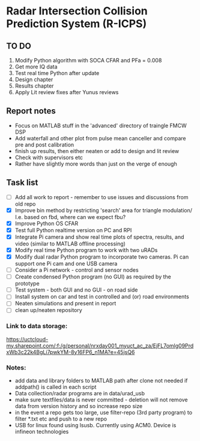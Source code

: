 # Radar Intersection Collision Prediction System (R-ICPS)

## TO DO

1. Modify Python algorithm with SOCA CFAR and PFa = 0.008
2. Get more IQ data
3. Test real time Python after update
4. Design chapter
5. Results chapter
6. Apply Lit review fixes after Yunus reviews


## Report notes

- Focus on MATLAB stuff in the 'advanced' directory of traingle FMCW DSP
- Add waterfall and other plot from pulse mean canceller and compare pre and post calibration
- finish up results, then either neaten or add to design and lit review
- Check with supervisors etc
- Rather have slightly more words than just on the verge of enough





## Task list

- [ ] Add all work to report - remember to use issues and discussions from old repo
- [X] Improve bin method by restricting 'search' area for triangle modulation/ I.e. based on fbd, where can we expect fbu?
- [X] Improve Python OS CFAR
- [X] Test full Python realtime version on PC and RPI
- [X] Integrate Pi camera and show real time plots of spectra, results, and video (similar to MATLAB offline processing)
- [X] Modify real time Python program to work with two uRADs
- [X] Modify dual radar Python program to incorporate two cameras. Pi can support one Pi cam and one USB camera
- [ ] Consider a Pi network - control and sensor nodes
- [ ] Create condensed Python program (no GUI) as required by the prototype
- [ ] Test system - both GUI and no GUI - on road side
- [ ] Install system on car and test in controlled and (or) road environments
- [ ] Neaten simulations and present in report
- [ ] clean up/neaten repository

### Link to data storage:
https://uctcloud-my.sharepoint.com/:f:/g/personal/nrxday001_myuct_ac_za/EjFL7omlg09PrdxWb3c22k4BgLi7pwkYM-8y16FP6_n1MA?e=45jsQ6

### Notes: 
- add data and library folders to MATLAB path after clone not needed if addpath() is called in each script
- Data collection/radar programs are in data/urad_usb
- make sure textfiles/data is never committed - deletion will not remove data from version history and so increase repo size
- in the event a repo gets too large, use filter-repo (3rd party program) to filter *.txt etc and push to a new repo
- USB for linux found using lsusb. Currently using ACM0. Device is infineon technologies

